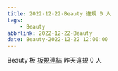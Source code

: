 ```yaml
---
title: 2022-12-22-Beauty 違規 0 人
tags:
    - Beauty
abbrlink: 2022-12-22-Beauty
date: Beauty-2022-12-22 12:00:00
---
```

Beauty 板 [板規連結](https://www.ptt.cc/bbs/Beauty/M.1630069980.A.84B.html)
昨天違規 0 人
